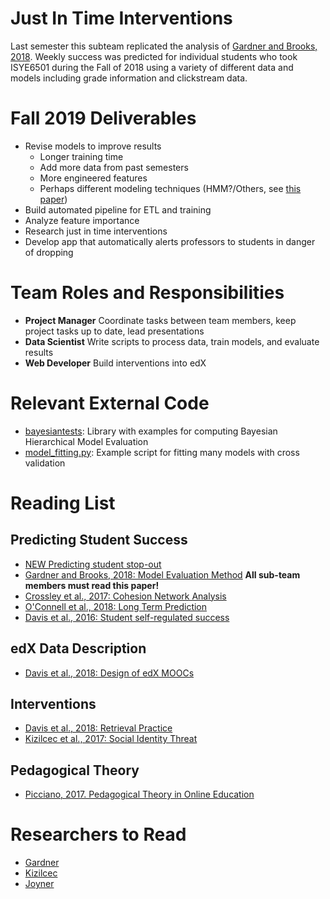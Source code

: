 # Just In Time Interventions

Last semester this subteam replicated the analysis of [Gardner and Brooks, 2018](https://learning-analytics.info/journals/index.php/JLA/article/view/5814). Weekly success was predicted for individual students who took ISYE6501 during the Fall of 2018 using a variety of different data and models including grade information and clickstream data.

# Fall 2019 Deliverables
* Revise models to improve results
    * Longer training time
    * Add more data from past semesters
    * More engineered features
    * Perhaps different modeling techniques (HMM?/Others, see [this paper](https://papers.ssrn.com/sol3/papers.cfm?abstract_id=2611750))
* Build automated pipeline for ETL and training
* Analyze feature importance
* Research just in time interventions
* Develop app that automatically alerts professors to students in danger of dropping

# Team Roles and Responsibilities
* **Project Manager** Coordinate tasks between team members, keep project tasks up to date, lead presentations
* **Data Scientist** Write scripts to process data, train models, and evaluate results
* **Web Developer** Build interventions into edX

# Relevant External Code
* [bayesiantests](https://github.com/BayesianTestsML/tutorial): Library with examples for computing Bayesian Hierarchical Model Evaluation
* [model_fitting.py](https://github.gatech.edu/C21U/vip-onboarding/blob/master/src/model_fitting.py): Example script for fitting many models with cross validation

# Reading List
## Predicting Student Success
* [NEW Predicting student stop-out](https://papers.ssrn.com/sol3/papers.cfm?abstract_id=2611750)
* [Gardner and Brooks, 2018: Model Evaluation Method](https://learning-analytics.info/journals/index.php/JLA/article/view/5814)
**All sub-team members must read this paper!**
* [Crossley et al., 2017: Cohesion Network Analysis](https://repository.isls.org/bitstream/1/220/1/17.pdf)
* [O'Connell
 et al., 2018: Long Term Prediction](https://learning-analytics.info/journals/index.php/JLA/article/view/5833)
* [Davis et al., 2016: Student self-regulated success](https://angusglchen.github.io/documents/LAK16_Dan_Encouraging.pdf)
## edX Data Description
* [Davis et al., 2018: Design of edX MOOCs](https://dl.acm.org/citation.cfm?id=3231663)
## Interventions
* [Davis et al., 2018: Retrieval Practice](https://learning-analytics.info/journals/index.php/JLA/article/view/6098)
* [Kizilcec et al., 2017: Social Identity Threat ](http://science.sciencemag.org/content/sci/355/6322/251.full.pdf)

## Pedagogical Theory
* [Picciano, 2017. Pedagogical Theory in Online Education](https://olj.onlinelearningconsortium.org/index.php/olj/article/view/1225)

# Researchers to Read
* [Gardner](https://scholar.google.com/citations?user=SSq1t_YAAAAJ&hl=en&oi=ao)
* [Kizilcec](https://scholar.google.com/citations?user=l3ZT5GkAAAAJ)
* [Joyner](https://scholar.google.com/citations?user=yaCigtkAAAAJ&hl=en)
